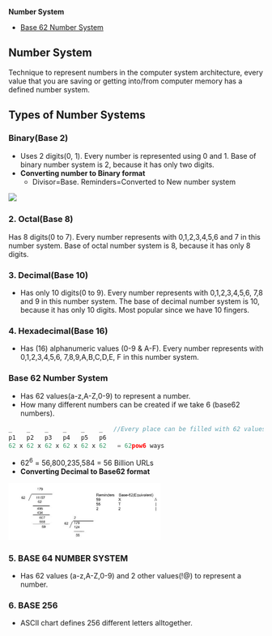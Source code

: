 **Number System**
- [Base 62 Number System](#b62)

## Number System
Technique to represent numbers in the computer system architecture, every value that you are saving or getting into/from computer memory has a defined number system.

## Types of Number Systems
### Binary(Base 2)
- Uses 2 digits(0, 1). Every number is represented using 0 and 1. Base of binary number system is 2, because it has only two digits.
- **Converting number to Binary format**
  - Divisor=Base. Reminders=Converted to New number system
<image src=images/dec_to_binary.jpg width=300/>

### 2. Octal(Base 8)
Has 8 digits(0 to 7). Every number represents with 0,1,2,3,4,5,6 and 7 in this number system. Base of octal number system is 8, because it has only 8 digits.
### 3. Decimal(Base 10)
  - Has only 10 digits(0 to 9). Every number represents with 0,1,2,3,4,5,6, 7,8 and 9 in this number system. The base of decimal number system is 10, because it has only 10 digits. Most popular since we have 10 fingers.
### 4. Hexadecimal(Base 16)
  - Has (16) alphanumeric values (0-9 & A-F). Every number represents with 0,1,2,3,4,5,6, 7,8,9,A,B,C,D,E, F in this number system. 

<a name=b62></a>
### Base 62 Number System
- Has 62 values(a-z,A-Z,0-9) to represent a number.
- How many different numbers can be created if we take 6 (base62 numbers).
```c
_    _    _    _    _    _   //Every place can be filled with 62 values
p1   p2   p3   p4   p5   p6
62 x 62 x 62 x 62 x 62 x 62   = 62pow6 ways
```
- 62<sup>6</sup> = 56,800,235,584 = 56 Billion URLs
- **Converting Decimal to Base62 format**
<img src=images/dec_to_base62.jpg width=300/>

### 5. BASE 64 NUMBER SYSTEM
  - Has 62 values (a-z,A-Z,0-9) and 2 other values(!@) to represent a number.
### 6. BASE 256
  - ASCII chart defines 256 different letters alltogether.

